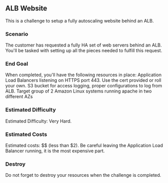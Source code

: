 ## ALB Website

This is a challenge to setup a fully autoscaling website behind an ALB.

### Scenario

The customer has requested a fully HA set of web servers behind an ALB.  You'll be tasked with setting up all the pieces needed to fulfill this request.

### End Goal

When completed, you'll have the following resources in place:
Application Load Balancers listening on HTTPS port 443.  Use the cert provided or roll your own.
S3 bucket for access logging, proper configurations to log from ALB.
Target group of 2 Amazon Linux systems running apache in two different AZs

### Estimated Difficulty

Estimated Difficulty:  Very Hard.

### Estimated Costs

Estimated costs: $$ (less than $2).  Be careful leaving the Application Load Balancer running, it is the most expensive part.

### Destroy

Do not forget to destroy your resources when the challenge is completed.
